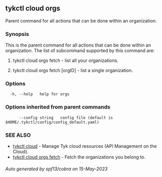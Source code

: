 ## tykctl cloud orgs

Parent command for all actions that can be done within an organization.

### Synopsis

This is the parent command for all actions that can be done within an organization.
The list of subcommand supported by this command are:

1. tykctl cloud orgs fetch - list all your organizations.

2. tykctl cloud orgs fetch [orgID] - list a single organization.

### Options

```
  -h, --help   help for orgs
```

### Options inherited from parent commands

```
      --config string   config file (default is $HOME/.tykctl/config/config_default.yaml)
```

### SEE ALSO

* [tykctl cloud](tykctl_cloud.md)     - Manage Tyk cloud resources (API Management on the Cloud).
* [tykctl cloud orgs fetch](tykctl_cloud_orgs_fetch.md)     - Fetch the organizations you belong to.

###### Auto generated by spf13/cobra on 15-May-2023
